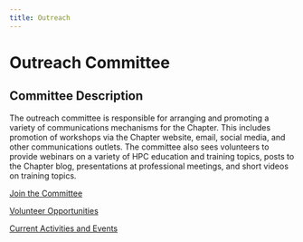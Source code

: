 ```yaml
---
title: Outreach
---
```

# Outreach Committee

## Committee Description

The outreach committee is responsible for arranging and promoting a variety of communications mechanisms for the Chapter. This includes promotion of workshops via the Chapter website, email, social media, and other communications outlets. The committee also sees volunteers to provide webinars on a variety of HPC education and training topics, posts to the Chapter blog, presentations at professional meetings, and short videos on training topics.


[Join the Committee](contact/)

[Volunteer Opportunities](activity/)

[Current Activities and Events](events/)

